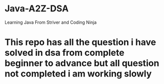 # Java-A2Z-DSA
Learning Java From Striver and Coding Ninja 

# This repo has all the question i have solved in dsa from complete beginner to advance but all question not completed i am working slowly
